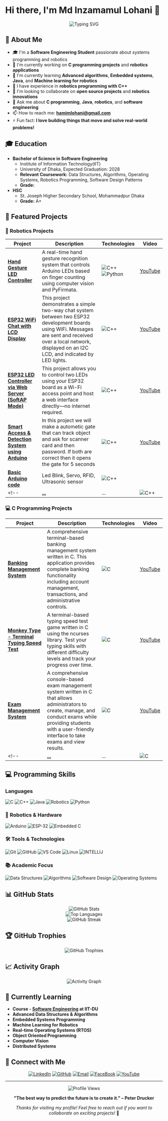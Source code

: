 # Hi there, I'm Md Inzamamul Lohani 👋

<div align="center">
  <img src="https://readme-typing-svg.herokuapp.com?font=Fira+Code&pause=1000&color=FFA500&width=435&lines=Software+Engineering+Student;C+Programming+Enthusiast;Robotics+Developer;Always+learning+new+things" alt="Typing SVG" />
</div>

## 🚀 About Me
- 🎓 I'm a **Software Engineering Student** passionate about systems programming and robotics
- 🔭 I'm currently working on **C programming projects** and **robotics applications**
- 🌱 I'm currently learning **Advanced algorithms**, **Embedded systems**, **Java**, and **Machine learning for robotics**
- 🤖 I have experience in **robotics programming with C++**
- 👯 I'm looking to collaborate on **open source projects** and **robotics innovations**
- 💬 Ask me about **C programming**, **Java**, **robotics**, and **software engineering**
- 📫 How to reach me: **hamimlohani@gmail.com**
- ⚡ Fun fact: **I love building things that move and solve real-world problems!**

## 🎓 Education
- **Bachelor of Science in Software Engineering**
  - Institute of Information Technology(IIT)
  - University of Dhaka, Expected Graduation: 2028
  - **Relevant Coursework:** Data Structures, Algorithms, Operating Systems, Robotics Programming, Software Design Patterns
  - **Grade:**
- **HSC**
  - St. Joseph Higher Secondary School, Mohammadpur Dhaka
  - **Grade:** A+

## 🚀 Featured Projects

### 🤖 Robotics Projects
<div align="center">

| Project | Description | Technologies | Video |
|---------|-------------|--------------|-------|
| **[Hand Gesture LED Controller](https://github.com/hamim-24/Python-project-with-arduino/tree/main/Gesture-control-led)** | A real-time hand gesture recognition system that controls Arduino LEDs based on finger counting using computer vision and PyFirmata. | ![C++](https://img.shields.io/badge/C%2B%2B-00599C?style=for-the-badge&logo=c%2B%2B&logoColor=white) ![Python](https://img.shields.io/badge/Python-3776AB?style=for-the-badge&logo=python&logoColor=white) |  [YouTube](https://youtu.be/iXlBBXdPgvs?si=HKOLDvGgmM9atVWg) |
| **[ESP32 WiFi Chat with LCD Display](https://github.com/hamim-24/Arduino/tree/main/ESP-comunication-A)** | This project demonstrates a simple two-way chat system between two ESP32 development boards using WiFi. Messages are sent and received over a local network, displayed on an I2C LCD, and indicated by LED lights. | ![C++](https://img.shields.io/badge/C%2B%2B-00599C?style=for-the-badge&logo=c%2B%2B&logoColor=white) |  [YouTube](https://youtu.be/HzUp_aHiSuI) |
| **[ESP32 LED Controller via Web Server (SoftAP Mode)](https://github.com/hamim-24/Arduino/tree/main/Blink-from-same-network)** | This project allows you to control two LEDs using your ESP32 board as a Wi-Fi access point and host a web interface directly—no internet required. | ![C++](https://img.shields.io/badge/C%2B%2B-00599C?style=for-the-badge&logo=c%2B%2B&logoColor=white) |  [YouTube](https://youtu.be/MZUKWzrqBG8?si=z-xyZrmUW_iHY8cv) |
| **[Smart Access & Detection System using Arduino](https://github.com/hamim-24/Arduino/tree/main/Aurduino-Project-1)** | In this project we will make a autometic gate that can track object and ask for scanner card and then password. If both are correct then it opens the gate for 5 seconds | ![C++](https://img.shields.io/badge/C%2B%2B-00599C?style=for-the-badge&logo=c%2B%2B&logoColor=white) |  [YouTube](https://youtu.be/ZN6U60bTtPA) |
| **[Basic Arduino code](https://github.com/hamim-24/Arduino)** | Led Blink, Servo, RFID, Ultrasonic sensor | ![C++](https://img.shields.io/badge/C%2B%2B-00599C?style=for-the-badge&logo=c%2B%2B&logoColor=white) |
<!--| **[...](https://github.com/hamim-24)** | ... | ![C++](https://img.shields.io/badge/C%2B%2B-00599C?style=for-the-badge&logo=c%2B%2B&logoColor=white) |  [YouTube](https://) | -->

</div>


### 💻 C Programming Projects
<div align="center">

| Project | Description | Technologies | Video |
|---------|-------------|--------------|-------|
| **[Banking Management System](https://github.com/hamim-24/Bank-management-system-in-c)** | A comprehensive terminal-based banking management system written in C. This application provides complete banking functionality including account management, transactions, and administrative controls. | ![C](https://img.shields.io/badge/C-00599C?style=flat-square&logo=c&logoColor=white) | [YouTube](https://www.youtube.com/watch?v=UjnEz5AukyA) |
| **[Monkey Type - Terminal Typing Speed Test](https://github.com/hamim-24/Typing-speed-test)** | A terminal-based typing speed test game written in C using the ncurses library. Test your typing skills with different difficulty levels and track your progress over time. | ![C](https://img.shields.io/badge/C-00599C?style=flat-square&logo=c&logoColor=white) | [YouTube](https://youtu.be/VvIpiOxFmP8) |
| **[Exam Management System](https://github.com/hamim-24/exam-system)** | A comprehensive console-based exam management system written in C that allows administrators to create, manage, and conduct exams while providing students with a user-friendly interface to take exams and view results. | ![C](https://img.shields.io/badge/C-00599C?style=flat-square&logo=c&logoColor=white) | [YouTube](https://youtu.be/bQbf_HAfFG8?si=XyYnNxC26QJzA0NI) |
<!--| **[...](https://github.com/yourusername/filesystem-sim)** | ... | ![C](https://img.shields.io/badge/C-00599C?style=flat-square&logo=c&logoColor=white) | -->

</div>


## 💻 Programming Skills

### Languages
![C](https://img.shields.io/badge/C_Projects-00599C?style=for-the-badge&logo=c&logoColor=white)
![C++](https://img.shields.io/badge/C%2B%2B-00599C?style=for-the-badge&logo=c%2B%2B&logoColor=white)
![Java](https://img.shields.io/badge/Java-ED8B00?style=for-the-badge&logo=openjdk&logoColor=white)
![Robotics](https://img.shields.io/badge/Robotics-3776AB?style=for-the-badge&logo=python&logoColor=white) 
![Python](https://img.shields.io/badge/Python-3776AB?style=for-the-badge&logo=python&logoColor=white)
<!--
![JavaScript](https://img.shields.io/badge/JavaScript-F7DF1E?style=for-the-badge&logo=javascript&logoColor=black)-->

### 🤖 Robotics & Hardware
![Arduino](https://img.shields.io/badge/Arduino-00979D?style=for-the-badge&logo=arduino&logoColor=white)
![ESP-32](https://img.shields.io/badge/ESP-32-A22846?style=for-the-badge&logo=raspberry-pi&logoColor=white)
![Embedded C](https://img.shields.io/badge/Embedded_C-A8B9CC?style=for-the-badge&logo=c&logoColor=black)

### 🛠️ Tools & Technologies
![Git](https://img.shields.io/badge/Git-F05032?style=for-the-badge&logo=git&logoColor=white)
![GitHub](https://img.shields.io/badge/GitHub-181717?style=for-the-badge&logo=github&logoColor=white)
![VS Code](https://img.shields.io/badge/VS_Code-007ACC?style=for-the-badge&logo=visual-studio-code&logoColor=white)
![Linux](https://img.shields.io/badge/Linux-FCC624?style=for-the-badge&logo=linux&logoColor=black)
![INTELLIJ](https://img.shields.io/badge/INTELLIJ-2C2255?style=for-the-badge&logo=eclipse&logoColor=white)

### 📚 Academic Focus
![Data Structures](https://img.shields.io/badge/Data_Structures-4479A1?style=for-the-badge&logo=c&logoColor=white)
![Algorithms](https://img.shields.io/badge/Algorithms-00599C?style=for-the-badge&logo=c%2B%2B&logoColor=white)
![Software Design](https://img.shields.io/badge/Software_Design-FF6F00?style=for-the-badge&logo=java&logoColor=white)
![Operating Systems](https://img.shields.io/badge/Operating_Systems-FCC624?style=for-the-badge&logo=linux&logoColor=black)

## 📊 GitHub Stats

<div align="center">
  <img src="https://github-readme-stats.vercel.app/api?username=hamim-24&show_icons=true&theme=radical&hide_border=true" alt="GitHub Stats" />
</div>

<div align="center">
  <img src="https://github-readme-stats.vercel.app/api/top-langs/?username=hamim-24&layout=compact&theme=radical&hide_border=true" alt="Top Languages" />
</div>

<div align="center">
  <img src="https://github-readme-streak-stats.herokuapp.com/?user=hamim-24&theme=radical&hide_border=true" alt="GitHub Streak" />
</div>

## 🏆 GitHub Trophies
<div align="center">
  <img src="https://github-profile-trophy.vercel.app/?username=hamim-24&theme=radical&no-frame=true&no-bg=false&margin-w=4" alt="GitHub Trophies" />
</div>

## 📈 Activity Graph
<div align="center">
  <img src="https://github-readme-activity-graph.vercel.app/graph?username=hamim-24&theme=react-dark&hide_border=true" alt="Activity Graph" />
</div>

## 🌱 Currently Learning
- **Course - [Software Engineering](https://github.com/hamim-24/Software-Engineering-Course) at IIT-DU**
- **Advanced Data Structures & Algorithms**
- **Embedded Systems Programming**
- **Machine Learning for Robotics**
- **Real-time Operating Systems (RTOS)**
- **Object Oriented Programming**
- **Computer Vision**
- **Distributed Systems**


## 🤝 Connect with Me

<div align="center">

[![LinkedIn](https://img.shields.io/badge/LinkedIn-0077B5?style=for-the-badge&logo=linkedin&logoColor=white)](https://www.linkedin.com/in/md-inzamamul-lohani-9b133a237/)
[![GitHub](https://img.shields.io/badge/GitHub-181717?style=for-the-badge&logo=github&logoColor=white)](https://github.com/hamim-24)
[![Email](https://img.shields.io/badge/Email-D14836?style=for-the-badge&logo=gmail&logoColor=white)](mailto:hamimlohani@gamil.com)
[![FaceBook](https://img.shields.io/badge/FaceBook-000000?style=for-the-badge&logo=react&logoColor=white)](https://web.facebook.com/md.inzamamul.lohani.hamim)
[![YouTube](https://img.shields.io/badge/YouTube-1DA1F2?style=for-the-badge&logo=twitter&logoColor=white)](https://www.youtube.com/@MdInzamamulLohani)

</div>
<!--
## 💼 Professional Experience
### Internships & Work Experience
- **[Company Name]** - Software Engineering Intern (Summer 2024)
  - Developed embedded software solutions using C
  - Collaborated on robotics automation projects
  - Improved system performance by 25%
### Leadership & Activities
- **Robotics Club** - Vice President (2023-2024)
- **Programming Society** - Member (2022-Present)
- **Hackathon Participant** - Multiple events
## 🏅 Achievements & Certifications
- **Dean's List** - Fall 2023, Spring 2024
- **Best Project Award** - Robotics Course (2023)
- **Java Programming Certification** - Oracle (2023)
- **Git & GitHub Certification** - GitHub (2023)
-->


---

<div align="center">
  <img src="https://komarev.com/ghpvc/?username=hamim-24&color=blueviolet&style=flat-square&label=Profile+Views" alt="Profile Views" />
</div>

<div align="center">
  
**"The best way to predict the future is to create it." – Peter Drucker**

*Thanks for visiting my profile! Feel free to reach out if you want to collaborate on exciting projects!* 🚀

</div>
